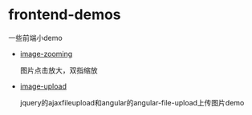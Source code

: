 # frontend-demos
一些前端小demo

- [image-zooming](image-zooming)

  图片点击放大，双指缩放
  
- [image-upload](image-upload)

  jquery的ajaxfileupload和angular的angular-file-upload上传图片demo
